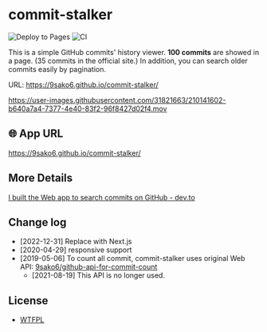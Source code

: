 # commit-stalker

![Deploy to Pages](https://github.com/9sako6/commit-stalker/workflows/Deploy%20to%20Pages/badge.svg)
![CI](https://github.com/9sako6/commit-stalker/workflows/CI/badge.svg)

This is a simple GitHub commits' history viewer.
**100 commits** are showed in a page. (35 commits in the official site.)
In addition, you can search older commits easily by pagination.

URL: https://9sako6.github.io/commit-stalker/

https://user-images.githubusercontent.com/31821663/210141602-b640a7a4-7377-4e40-83f2-96f8427d02f4.mov

## 🌐 App URL

https://9sako6.github.io/commit-stalker/

## More Details

[I built the Web app to search commits on GitHub - dev.to](https://dev.to/9sako6/i-built-the-web-app-to-search-commits-on-github-3l82)

## Change log

- [2022-12-31] Replace with Next.js
- [2020-04-29] responsive support
- [2019-05-06]
To count all commit, commit-stalker uses original Web API: [9sako6/github-api-for-commit-count](https://github.com/9sako6/github-api-for-commit-count)
  - [2021-08-19] This API is no longer used.

## License
- [WTFPL](https://github.com/9sako6/commit-stalker/blob/master/LICENSE.md)
